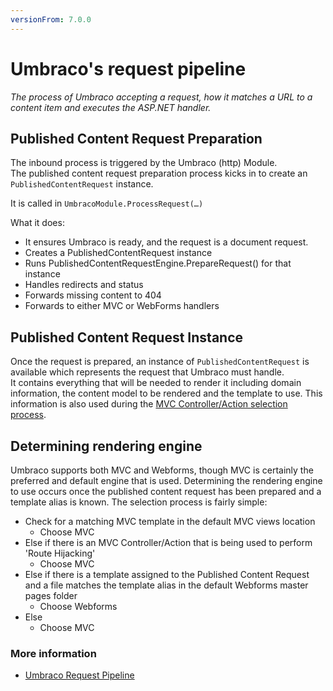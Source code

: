 ```yaml
---
versionFrom: 7.0.0
---
```


# Umbraco's request pipeline

_The process of Umbraco accepting a request, how it matches a URL to a content item and executes the ASP.NET handler._

## Published Content Request Preparation

The inbound process is triggered by the Umbraco (http) Module.  
The published content request preparation process kicks in to create an `PublishedContentRequest` instance.

It is called in `UmbracoModule.ProcessRequest(…)`

What it does:

* It ensures Umbraco is ready, and the request is a document request.
* Creates a PublishedContentRequest instance
* Runs PublishedContentRequestEngine.PrepareRequest() for that instance
* Handles redirects and status
* Forwards missing content to 404
* Forwards to either MVC or WebForms handlers

## Published Content Request Instance

Once the request is prepared, an instance of `PublishedContentRequest` is available which represents the request that Umbraco must handle.  
It contains everything that will be needed to render it including domain information, the content model to be rendered and the template to use.
This information is also used during the [MVC Controller/Action selection process](../Controller-Selection/).

## Determining rendering engine

 Umbraco supports both MVC and Webforms, though MVC is certainly the preferred and default engine that is used.
 Determining the rendering engine to use occurs once the published content request has been prepared and a template alias is known.
 The selection process is fairly simple:

 * Check for a matching MVC template in the default MVC views location
 	* Choose MVC
 * Else if there is an MVC Controller/Action that is being used to perform 'Route Hijacking'
 	* Choose MVC
 * Else if there is a template assigned to the Published Content Request and a file matches the template alias in the default Webforms master pages folder
 	* Choose Webforms
 * Else
 	* Choose MVC

### More information
- [Umbraco Request Pipeline](../../../Reference/Routing/Request-Pipeline/)
